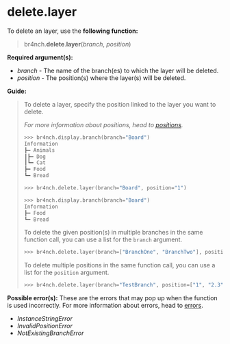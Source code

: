 # delete.layer

To delete an layer, use the **following function:**

> br4nch.**delete**.**layer**(*branch*, *position*)

**Required argument(s):**

- *branch* - The name of the branch(es) to which the layer will be deleted.
- *position* - The position(s) where the layer(s) will be deleted.

**Guide:**

> To delete a layer, specify the position linked to the layer you want to delete.
>
> *For more information about positions, head to [positions](../../guides/positions.md).*
>
> ```python
> >>> br4nch.display.branch(branch="Board")
> Information
> ┣━ Animals
> ┃‎‎┣━ Dog
> ┃‎‎┗━ Cat
> ┣━ Food
> ┗━ Bread
> 
> >>> br4nch.delete.layer(branch="Board", position="1")
> 
> >>> br4nch.display.branch(branch="Board")
> Information
> ┣━ Food
> ┗━ Bread
> ```
>
> To delete the given position(s) in multiple branches in the same function call, you can use a list for the `branch` argument.
>
> ```python
> >>> br4nch.delete.layer(branch=["BranchOne", "BranchTwo"], position="1")
> ```
>
> To delete multiple positions in the same function call, you can use a list for the `position` argument.
>
> ```python
> >>> br4nch.delete.layer(branch="TestBranch", position=["1", "2.3", "3.1"])
> ```

**Possible error(s):**
These are the errors that may pop up when the function is used incorrectly.
For more information about errors, head to [errors](../../guides/errors.md).

- *InstanceStringError*
- *InvalidPositionError*
- *NotExistingBranchError*


